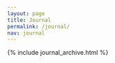 ```yaml
---
layout: page
title: Journal
permalink: /journal/
nav: journal
---
```


{% include journal_archive.html %}
